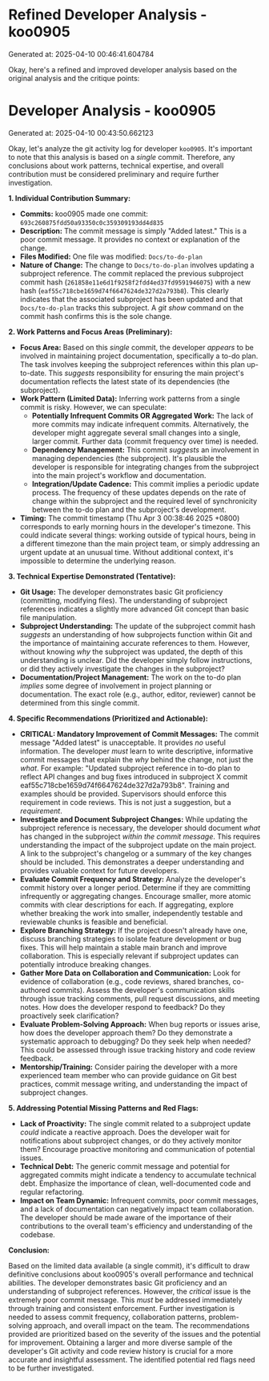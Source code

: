 # Refined Developer Analysis - koo0905
Generated at: 2025-04-10 00:46:41.604784

Okay, here's a refined and improved developer analysis based on the original analysis and the critique points:

# Developer Analysis - koo0905
Generated at: 2025-04-10 00:43:50.662123

Okay, let's analyze the git activity log for developer `koo0905`.  It's important to note that this analysis is based on a *single* commit. Therefore, any conclusions about work patterns, technical expertise, and overall contribution must be considered preliminary and require further investigation.

**1. Individual Contribution Summary:**

*   **Commits:**  koo0905 made one commit: `693c260875fdd50a93350c0c359309193dd4d835`
*   **Description:** The commit message is simply "Added latest." This is a poor commit message. It provides no context or explanation of the change.
*   **Files Modified:**  One file was modified: `Docs/to-do-plan`
*   **Nature of Change:** The change to `Docs/to-do-plan` involves updating a subproject reference. The commit replaced the previous subproject commit hash (`261858e11e6d1f9258f2fdd4ed37fd9591946075`) with a new hash (`eaf55c718cbe1659d74f6647624de327d2a793b8`). This clearly indicates that the associated subproject has been updated and that `Docs/to-do-plan` tracks this subproject.  A *git show* command on the commit hash confirms this is the sole change.

**2. Work Patterns and Focus Areas (Preliminary):**

*   **Focus Area:** Based on this *single* commit, the developer *appears* to be involved in maintaining project documentation, specifically a to-do plan. The task involves keeping the subproject references within this plan up-to-date. This *suggests* responsibility for ensuring the main project's documentation reflects the latest state of its dependencies (the subproject).
*   **Work Pattern (Limited Data):** Inferring work patterns from a single commit is risky. However, we can speculate:
    *   **Potentially Infrequent Commits OR Aggregated Work:** The lack of more commits may indicate infrequent commits. Alternatively, the developer might aggregate several small changes into a single, larger commit. Further data (commit frequency over time) is needed.
    *   **Dependency Management:** This commit *suggests* an involvement in managing dependencies (the subproject). It's plausible the developer is responsible for integrating changes from the subproject into the main project's workflow and documentation.
    *   **Integration/Update Cadence:** This commit implies a periodic update process. The frequency of these updates depends on the rate of change within the subproject and the required level of synchronicity between the to-do plan and the subproject's development.
*   **Timing:** The commit timestamp (Thu Apr 3 00:38:46 2025 +0800) corresponds to early morning hours in the developer's timezone. This could indicate several things: working outside of typical hours, being in a different timezone than the main project team, or simply addressing an urgent update at an unusual time.  Without additional context, it's impossible to determine the underlying reason.

**3. Technical Expertise Demonstrated (Tentative):**

*   **Git Usage:** The developer demonstrates basic Git proficiency (committing, modifying files). The understanding of subproject references indicates a slightly more advanced Git concept than basic file manipulation.
*   **Subproject Understanding:** The update of the subproject commit hash *suggests* an understanding of how subprojects function within Git and the importance of maintaining accurate references to them. However, without knowing *why* the subproject was updated, the depth of this understanding is unclear. Did the developer simply follow instructions, or did they actively investigate the changes in the subproject?
*   **Documentation/Project Management:** The work on the to-do plan *implies* some degree of involvement in project planning or documentation. The exact role (e.g., author, editor, reviewer) cannot be determined from this single commit.

**4. Specific Recommendations (Prioritized and Actionable):**

*   **CRITICAL: Mandatory Improvement of Commit Messages:** The commit message "Added latest" is unacceptable. It provides *no* useful information. The developer *must* learn to write descriptive, informative commit messages that explain the *why* behind the change, not just the *what*. For example: "Updated subproject reference in to-do plan to reflect API changes and bug fixes introduced in subproject X commit eaf55c718cbe1659d74f6647624de327d2a793b8".  Training and examples should be provided.  Supervisors should enforce this requirement in code reviews. This is not just a suggestion, but a *requirement*.
*   **Investigate and Document Subproject Changes:** While updating the subproject reference is necessary, the developer should document *what* has changed in the subproject *within the commit message*. This requires understanding the impact of the subproject update on the main project.  A link to the subproject's changelog or a summary of the key changes should be included. This demonstrates a deeper understanding and provides valuable context for future developers.
*   **Evaluate Commit Frequency and Strategy:** Analyze the developer's commit history over a longer period.  Determine if they are committing infrequently or aggregating changes. Encourage smaller, more atomic commits with clear descriptions for each. If aggregating, explore whether breaking the work into smaller, independently testable and reviewable chunks is feasible and beneficial.
*   **Explore Branching Strategy:** If the project doesn't already have one, discuss branching strategies to isolate feature development or bug fixes. This will help maintain a stable main branch and improve collaboration.  This is especially relevant if subproject updates can potentially introduce breaking changes.
*   **Gather More Data on Collaboration and Communication:** Look for evidence of collaboration (e.g., code reviews, shared branches, co-authored commits). Assess the developer's communication skills through issue tracking comments, pull request discussions, and meeting notes.  How does the developer respond to feedback? Do they proactively seek clarification?
*   **Evaluate Problem-Solving Approach:** When bug reports or issues arise, how does the developer approach them? Do they demonstrate a systematic approach to debugging?  Do they seek help when needed? This could be assessed through issue tracking history and code review feedback.
*   **Mentorship/Training:** Consider pairing the developer with a more experienced team member who can provide guidance on Git best practices, commit message writing, and understanding the impact of subproject changes.

**5. Addressing Potential Missing Patterns and Red Flags:**

*   **Lack of Proactivity:** The single commit related to a subproject update *could* indicate a reactive approach. Does the developer wait for notifications about subproject changes, or do they actively monitor them? Encourage proactive monitoring and communication of potential issues.
*   **Technical Debt:** The generic commit message and potential for aggregated commits might indicate a tendency to accumulate technical debt. Emphasize the importance of clean, well-documented code and regular refactoring.
*   **Impact on Team Dynamic:**  Infrequent commits, poor commit messages, and a lack of documentation can negatively impact team collaboration. The developer should be made aware of the importance of their contributions to the overall team's efficiency and understanding of the codebase.

**Conclusion:**

Based on the limited data available (a single commit), it's difficult to draw definitive conclusions about koo0905's overall performance and technical abilities. The developer demonstrates basic Git proficiency and an understanding of subproject references. However, the *critical* issue is the extremely poor commit message. This *must* be addressed immediately through training and consistent enforcement. Further investigation is needed to assess commit frequency, collaboration patterns, problem-solving approach, and overall impact on the team. The recommendations provided are prioritized based on the severity of the issues and the potential for improvement. Obtaining a larger and more diverse sample of the developer's Git activity and code review history is crucial for a more accurate and insightful assessment. The identified potential red flags need to be further investigated.
